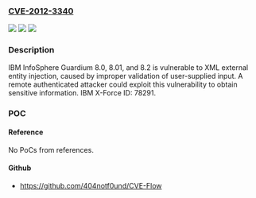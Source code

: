 ### [CVE-2012-3340](https://cve.mitre.org/cgi-bin/cvename.cgi?name=CVE-2012-3340)
![](https://img.shields.io/static/v1?label=Product&message=InfoSphere%20Guardium&color=blue)
![](https://img.shields.io/static/v1?label=Version&message=n%2Fa&color=blue)
![](https://img.shields.io/static/v1?label=Vulnerability&message=Obtain%20Information&color=brighgreen)

### Description

IBM InfoSphere Guardium 8.0, 8.01, and 8.2 is vulnerable to XML external entity injection, caused by improper validation of user-supplied input. A remote authenticated attacker could exploit this vulnerability to obtain sensitive information. IBM X-Force ID: 78291.

### POC

#### Reference
No PoCs from references.

#### Github
- https://github.com/404notf0und/CVE-Flow

